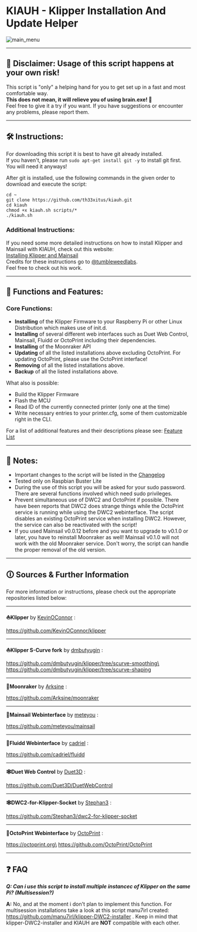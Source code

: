 # KIAUH - Klipper Installation And Update Helper

![main_menu](https://github.com/th33xitus/kiauh/blob/master/resources/screenshots/main.png)

---

## 📢 Disclaimer: Usage of this script happens at your own risk!

This script is "only" a helping hand for you to get set up in a fast and most comfortable way.\
**This does not mean, it will relieve you of using brain.exe! 🧠**\
Feel free to give it a try if you want. If you have suggestions or encounter any problems, please report them.

---

## 🛠️ Instructions:

For downloading this script it is best to have git already installed.\
If you haven't, please run `sudo apt-get install git -y` to install git first.\
You will need it anyways!

After git is installed, use the following commands in the given order to download and execute the script:

```shell
cd ~
git clone https://github.com/th33xitus/kiauh.git
cd kiauh
chmod +x kiauh.sh scripts/*
./kiauh.sh
```

### Additional Instructions:

If you need some more detailed instructions on how to install Klipper and Mainsail with KIAUH, check out this website:\
[Installing Klipper and Mainsail](https://3dp.tumbleweedlabs.com/firmware/klipper-firmware/installing-klipper-and-mainsail-on-your-raspberry-pi)\
Credits for these instructions go to [@tumbleweedlabs](https://github.com/tumbleweedlabs).\
Feel free to check out his work.

---

## 🧰 Functions and Features:

### Core Functions:

- **Installing** of the Klipper Firmware to your Raspberry Pi or other Linux Distribution which makes use of init.d.
- **Installing** of several different web interfaces such as Duet Web Control, Mainsail, Fluidd or OctoPrint including their dependencies.
- **Installing** of the Moonraker API
- **Updating** of all the listed installations above excluding OctoPrint. For updating OctoPrint, please use the OctoPrint interface!
- **Removing** of all the listed installations above.
- **Backup** of all the listed installations above.

What also is possible:

- Build the Klipper Firmware
- Flash the MCU
- Read ID of the currently connected printer (only one at the time)
- Write necessary entries to your printer.cfg, some of them customizable right in the CLI.

For a list of additional features and their descriptions please see:
[Feature List](https://github.com/th33xitus/kiauh/blob/master/docs/features.md)

---

## 📝 Notes:

- Important changes to the script will be listed in the [Changelog](https://github.com/th33xitus/kiauh/blob/master/docs/changelog.md)
- Tested only on Raspbian Buster Lite
- During the use of this script you will be asked for your sudo password. There are several functions involved which need sudo privileges.
- Prevent simultaneous use of DWC2 and OctoPrint if possible. There have been reports that DWC2 does strange things while the OctoPrint service is running while using the DWC2 webinterface. The script disables an existing OctoPrint service when installing DWC2. However, the service can also be reactivated with the script!
- If you used Mainsail v0.0.12 before and you want to upgrade to v0.1.0 or later, you have to reinstall Moonraker as well! Mainsail v0.1.0 will not work with the old Moonraker service. Don't worry, the script can handle the proper removal of the old version.

---

## 🛈 Sources & Further Information

For more information or instructions, please check out the appropriate repositories listed below:

---

**⛵Klipper** by [KevinOConnor](https://github.com/KevinOConnor) :

https://github.com/KevinOConnor/klipper

---

**⛵Klipper S-Curve fork** by [dmbutyugin](https://github.com/dmbutyugin) :

https://github.com/dmbutyugin/klipper/tree/scurve-smoothing\
https://github.com/dmbutyugin/klipper/tree/scurve-shaping

---

**🌙Moonraker** by [Arksine](https://github.com/Arksine) :

https://github.com/Arksine/moonraker

---

**💨Mainsail Webinterface** by [meteyou](https://github.com/meteyou) :

https://github.com/meteyou/mainsail

---

**🌊Fluidd Webinterface** by [cadriel](https://github.com/cadriel) :

https://github.com/cadriel/fluidd

---

**🕸️Duet Web Control** by [Duet3D](https://github.com/Duet3D) :

https://github.com/Duet3D/DuetWebControl

---

**🕸️DWC2-for-Klipper-Socket** by [Stephan3](https://github.com/Stephan3) :

https://github.com/Stephan3/dwc2-for-klipper-socket

---

**🐙OctoPrint Webinterface** by [OctoPrint](https://github.com/OctoPrint) :

https://octoprint.org\
https://github.com/OctoPrint/OctoPrint

---

## ❓ FAQ

**_Q: Can i use this script to install multiple instancec of Klipper on the same Pi? (Multisession?)_**

**A:** No, and at the moment i don't plan to implement this function. For multisession installations take a look at this script manu7irl created: https://github.com/manu7irl/klipper-DWC2-installer . Keep in mind that klipper-DWC2-installer and KIAUH are **NOT** compatible with each other.
